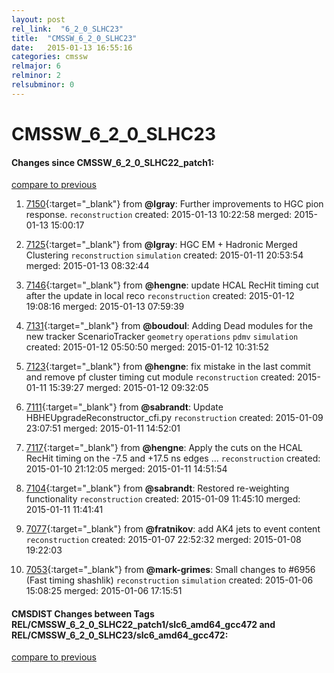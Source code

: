```yaml
---
layout: post
rel_link:  "6_2_0_SLHC23"
title:  "CMSSW_6_2_0_SLHC23"
date:   2015-01-13 16:55:16
categories: cmssw
relmajor: 6
relminor: 2
relsubminor: 0
---
```


# CMSSW_6_2_0_SLHC23
#### Changes since CMSSW_6_2_0_SLHC22_patch1:

[compare to previous](https://github.com/cms-sw/cmssw/compare/CMSSW_6_2_0_SLHC22_patch1...CMSSW_6_2_0_SLHC23)



1. [7150](http://github.com/cms-sw/cmssw/pull/7150){:target="_blank"}  from **@lgray**: Further improvements to HGC pion response. `reconstruction`  created: 2015-01-13 10:22:58 merged: 2015-01-13 15:00:17

2. [7125](http://github.com/cms-sw/cmssw/pull/7125){:target="_blank"}  from **@lgray**: HGC EM + Hadronic Merged Clustering `reconstruction`  `simulation`  created: 2015-01-11 20:53:54 merged: 2015-01-13 08:32:44

3. [7146](http://github.com/cms-sw/cmssw/pull/7146){:target="_blank"}  from **@hengne**: update HCAL RecHit timing cut after the update in local reco `reconstruction`  created: 2015-01-12 19:08:16 merged: 2015-01-13 07:59:39

4. [7131](http://github.com/cms-sw/cmssw/pull/7131){:target="_blank"}  from **@boudoul**: Adding Dead modules for the new tracker ScenarioTracker  `geometry`  `operations`  `pdmv`  `simulation`  created: 2015-01-12 05:50:50 merged: 2015-01-12 10:31:52

5. [7123](http://github.com/cms-sw/cmssw/pull/7123){:target="_blank"}  from **@hengne**: fix mistake in the last commit and remove pf cluster timing cut module `reconstruction`  created: 2015-01-11 15:39:27 merged: 2015-01-12 09:32:05

6. [7111](http://github.com/cms-sw/cmssw/pull/7111){:target="_blank"}  from **@sabrandt**: Update HBHEUpgradeReconstructor_cfi.py `reconstruction`  created: 2015-01-09 23:07:51 merged: 2015-01-11 14:52:01

7. [7117](http://github.com/cms-sw/cmssw/pull/7117){:target="_blank"}  from **@hengne**: Apply the cuts on the HCAL RecHit timing on the -7.5 and +17.5 ns edges ... `reconstruction`  created: 2015-01-10 21:12:05 merged: 2015-01-11 14:51:54

8. [7104](http://github.com/cms-sw/cmssw/pull/7104){:target="_blank"}  from **@sabrandt**: Restored re-weighting functionality `reconstruction`  created: 2015-01-09 11:45:10 merged: 2015-01-11 11:41:41

9. [7077](http://github.com/cms-sw/cmssw/pull/7077){:target="_blank"}  from **@fratnikov**: add AK4 jets to event content `reconstruction`  created: 2015-01-07 22:52:32 merged: 2015-01-08 19:22:03

10. [7053](http://github.com/cms-sw/cmssw/pull/7053){:target="_blank"}  from **@mark-grimes**: Small changes to #6956 (Fast timing shashlik) `reconstruction`  `simulation`  created: 2015-01-06 15:08:25 merged: 2015-01-06 17:15:51

#### CMSDIST Changes between Tags REL/CMSSW_6_2_0_SLHC22_patch1/slc6_amd64_gcc472 and REL/CMSSW_6_2_0_SLHC23/slc6_amd64_gcc472:

[compare to previous](https://github.com/cms-sw/cmsdist/compare/REL/CMSSW_6_2_0_SLHC22_patch1/slc6_amd64_gcc472...REL/CMSSW_6_2_0_SLHC23/slc6_amd64_gcc472)



